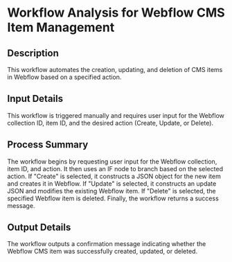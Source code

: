 # Workflow Analysis for Webflow CMS Item Management

## Description
This workflow automates the creation, updating, and deletion of CMS items in Webflow based on a specified action.

## Input Details
This workflow is triggered manually and requires user input for the Webflow collection ID, item ID, and the desired action (Create, Update, or Delete).

## Process Summary
The workflow begins by requesting user input for the Webflow collection, item ID, and action. It then uses an IF node to branch based on the selected action. If "Create" is selected, it constructs a JSON object for the new item and creates it in Webflow. If "Update" is selected, it constructs an update JSON and modifies the existing Webflow item. If "Delete" is selected, the specified Webflow item is deleted. Finally, the workflow returns a success message.

## Output Details
The workflow outputs a confirmation message indicating whether the Webflow CMS item was successfully created, updated, or deleted.
